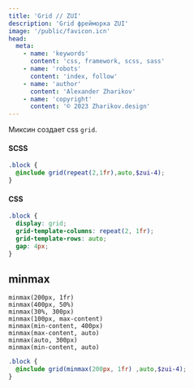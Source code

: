 ```yaml
---
title: 'Grid // ZUI'
description: 'Grid фрейморка ZUI'
image: '/public/favicon.icn'
head:
  meta:
    - name: 'keywords'
      content: 'css, framework, scss, sass'
    - name: 'robots'
      content: 'index, follow'
    - name: 'author'
      content: 'Alexander Zharikov'
    - name: 'copyright'
      content: '© 2023 Zharikov.design'
---
```

Миксин создает css `grid`.
#### SCSS
```scss
.block {
  @include grid(repeat(2,1fr),auto,$zui-4);
}
```
#### CSS
```css
.block {
  display: grid;
  grid-template-columns: repeat(2, 1fr);
  grid-template-rows: auto;
  gap: 4px;
}
```

## minmax
```
minmax(200px, 1fr)
minmax(400px, 50%)
minmax(30%, 300px)
minmax(100px, max-content)
minmax(min-content, 400px)
minmax(max-content, auto)
minmax(auto, 300px)
minmax(min-content, auto)
```

```scss
.block {
  @include grid(minmax(200px, 1fr) ,auto,$zui-4);
}
```